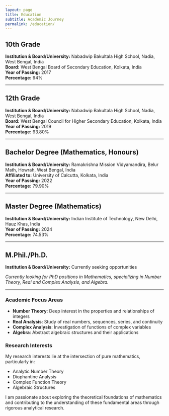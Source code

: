 ```yaml
---
layout: page
title: Education
subtitle: Academic Journey
permalink: /education/
---
```


## 10th Grade

**Institution & Board/University:** Nabadwip Bakultala High School, Nadia, West Bengal, India  
**Board:** West Bengal Board of Secondary Education, Kolkata, India  
**Year of Passing:** 2017  
**Percentage:** <span class="education-percentage">94%</span>

---

## 12th Grade

**Institution & Board/University:** Nabadwip Bakultala High School, Nadia, West Bengal, India  
**Board:** West Bengal Council for Higher Secondary Education, Kolkata, India  
**Year of Passing:** 2019  
**Percentage:** <span class="education-percentage">93.80%</span>

---

## Bachelor Degree (Mathematics, Honours)

**Institution & Board/University:** Ramakrishna Mission Vidyamandira, Belur Math, Howrah, West Bengal, India  
**Affiliated to:** University of Calcutta, Kolkata, India  
**Year of Passing:** 2022  
**Percentage:** <span class="education-percentage">79.90%</span>

---

## Master Degree (Mathematics)

**Institution & Board/University:** Indian Institute of Technology, New Delhi, Hauz Khas, India  
**Year of Passing:** 2024  
**Percentage:** <span class="education-percentage">74.53%</span>

---

## M.Phil./Ph.D.

**Institution & Board/University:** Currently seeking opportunities

*Currently looking for PhD positions in Mathematics, specializing in Number Theory, Real and Complex Analysis, and Algebra.*

---

### Academic Focus Areas

- **Number Theory**: Deep interest in the properties and relationships of integers
- **Real Analysis**: Study of real numbers, sequences, series, and continuity
- **Complex Analysis**: Investigation of functions of complex variables
- **Algebra**: Abstract algebraic structures and their applications

### Research Interests

My research interests lie at the intersection of pure mathematics, particularly in:

- Analytic Number Theory
- Diophantine Analysis
- Complex Function Theory
- Algebraic Structures

I am passionate about exploring the theoretical foundations of mathematics and contributing to the understanding of these fundamental areas through rigorous analytical research.

